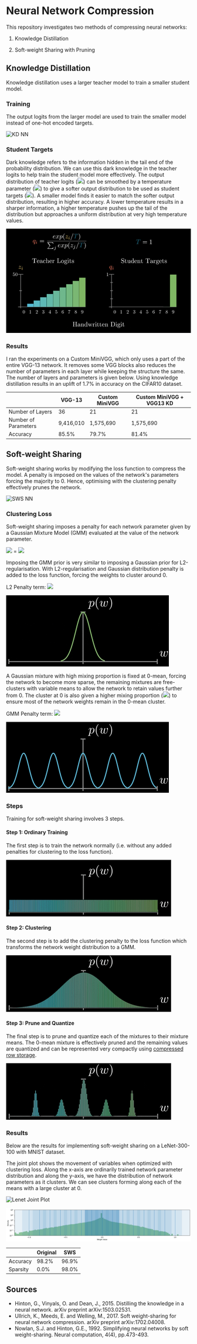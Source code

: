 # Neural Network Compression

This repository investigates two methods of compressing neural networks:

1. Knowledge Distillation

2. Soft-weight Sharing with Pruning

## Knowledge Distillation

Knowledge distillation uses a larger teacher model to train a smaller student model.

### Training

The output logits from the larger model are used to train the smaller model instead of one-hot encoded targets.

![KD NN](figs/gifs/KD_NN.gif?raw=true "KD NN")

### Student Targets

Dark knowledge refers to the information hidden in the tail end of the probability distribution. We can use this dark knowledge in the teacher logits to help train the student model more effectively. The output distribution of teacher logits (<img src="https://render.githubusercontent.com/render/math?math=$z$&mode=inline">) can be smoothed by a temperature parameter (<img src="https://render.githubusercontent.com/render/math?math=$T$&mode=inline">) to give a softer output distribution to be used as student targets (<img src="https://render.githubusercontent.com/render/math?math=$q$&mode=inline">). A smaller model finds it easier to match the softer output distribution, resulting in higher accuracy. A lower temperature results in a sharper information, a higher temperature pushes up the tail of the distribution but approaches a uniform distribution at very high temperature values.

![KD Dark Knowledge](figs/gifs/KD_Dark_Knowledge.gif?raw=true "KD Dark Knowledge")

### Results

I ran the experiments on a Custom MiniVGG, which only uses a part of the entire VGG-13 network. It removes some VGG blocks also reduces the number of parameters in each layer while keeping the structure the same. The number of layers and parameters is given below. Using knowledge distillation results in an uplift of 1.7% in accuracy on the CIFAR10 dataset.

|                      | VGG-13    | Custom MiniVGG | Custom MiniVGG + VGG13 KD |
|----------------------|-----------|----------------|---------------------------|
| Number of Layers     | 36        | 21             | 21                        |
| Number of Parameters | 9,416,010 | 1,575,690      | 1,575,690                 |
| Accuracy             | 85.5%     | 79.7%          | 81.4%                     |

## Soft-weight Sharing

Soft-weight sharing works by modifying the loss function to compress the model. A penalty is imposed on the values of the network's parameters forcing the majority to 0. Hence, optimising with the clustering penalty effectively prunes the network.

![SWS NN](figs/gifs/SWS_NN.gif?raw=true "SWS NN")

### Clustering Loss

Soft-weight sharing imposes a penalty for each network parameter given by a Gaussian Mixture Model (GMM) evaluated at the value of the network parameter.

<img src="https://render.githubusercontent.com/render/math?math=\text{Accuracy Loss} \times \text{Clustering Loss} \times \text{Trade-off Parameter}&mode=inline"> =
<img src="https://render.githubusercontent.com/render/math?math=-\frac{1}{N} \sum_{i=1}^{N}y_i \log (\hat{y_i}) \times \tau \times \sum_{i=1}^{N} \log \sum_{j=0}^{J} \pi_j \mathcal{N}(w_i | \mu_j, \sigma_j^2)&mode=inline">

Imposing the GMM prior is very similar to imposing a Gaussian prior for L2-regularisation. With L2-regularisation and Gaussian distribution penalty is added to the loss function, forcing the weights to cluster around 0.

L2 Penalty term: <img src="https://render.githubusercontent.com/render/math?math=p(w) = \sum_{i=1} \mathcal{N}(w_i | 0, \sigma^2)&mode=inline">

![SWS Prior L2](figs/gifs/SWS_Priors_L2.gif?raw=true "SWS Prior L2")

A Gaussian mixture with high mixing proportion is fixed at 0-mean, forcing the network to become more sparse, the remaining mixtures are free-clusters with variable means to allow the network to retain values further from 0. The cluster at 0 is also given a higher mixing proportion (<img src="https://render.githubusercontent.com/render/math?math=\pi_0&mode=inline">) to ensure most of the network weights remain in the 0-mean cluster.

GMM Penalty term: <img src="https://render.githubusercontent.com/render/math?math=\small{p(w) = \prod_{i=1}^{N} \sum_{j=0}^{J} \pi_j \mathcal{N}(w_i | \mu_j, \sigma_j^2)}&mode=inline">

![SWS Prior GMM](figs/gifs/SWS_Priors_GMM.gif?raw=true "SWS Prior GMM")

### Steps

Training for soft-weight sharing involves 3 steps.

#### Step 1: Ordinary Training

The first step is to train the network normally (i.e. without any added penalties for clustering to the loss function).

![SWS SWS Clustering Step 1 Training](figs/gifs/SWS_Clustering_1_training.gif?raw=true "SWS Clustering Step 1 Training")

#### Step 2: Clustering

The second step is to add the clustering penalty to the loss function which transforms the network weight distribution to a GMM.

![SWS Clustering Step 2 Clustering](figs/gifs/SWS_Clustering_2_clustering.gif?raw=true "SWS Clustering Step 2 Clustering")

#### Step 3: Prune and Quantize

The final step is to prune and quantize each of the mixtures to their mixture means. The 0-mean mixture is effectively pruned and the remaining values are quantized and can be represented very compactly using [compressed row storage](https://en.wikipedia.org/wiki/Sparse_matrix).

![SWS Clustering Step 3 Prune and Quantize](figs/gifs/SWS_Clustering_3_prune_quantize.gif?raw=true "SWS Clustering Step 1 Prune and Quantize")

### Results

Below are the results for implementing soft-weight sharing on a LeNet-300-100 with MNIST dataset.

The joint plot shows the movement of variables when optimized with clustering loss. Along the x-axis are ordinarily trained network parameter distribution and along the y-axis, we have the distribution of network parameters as it clusters. We can see clusters forming along each of the means with a large cluster at 0.

![Lenet Joint Plot](figs/lenet_jp.gif?raw=true "Lenet Joint Plot")

![Lenet SWS Weights](figs/lenet_sws_weights.gif?raw=true "Lenet SWS Weights")

|          | Original | SWS   |
|----------|----------|-------|
| Accuracy | 98.2%    | 96.9% |
| Sparsity | 0.0%     | 98.0% |



## Sources
- Hinton, G., Vinyals, O. and Dean, J., 2015. Distilling the knowledge in a neural network. arXiv preprint arXiv:1503.02531.
- Ullrich, K., Meeds, E. and Welling, M., 2017. Soft weight-sharing for neural network compression. arXiv preprint arXiv:1702.04008.
- Nowlan, S.J. and Hinton, G.E., 1992. Simplifying neural networks by soft weight-sharing. Neural computation, 4(4), pp.473-493.
